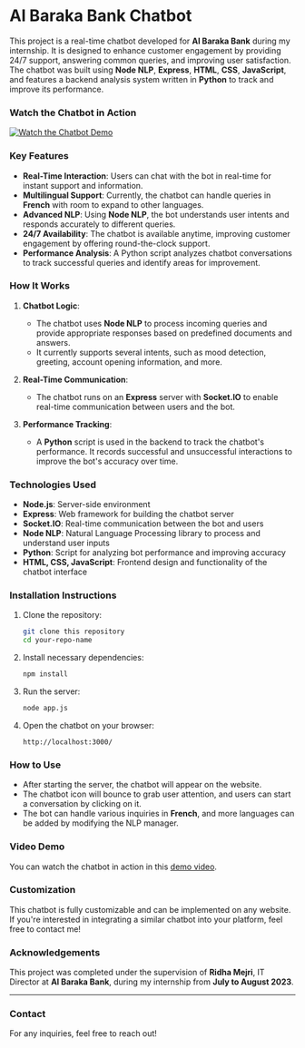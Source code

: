 # Al Baraka Bank Chatbot

This project is a real-time chatbot developed for **Al Baraka Bank** during my internship. It is designed to enhance customer engagement by providing 24/7 support, answering common queries, and improving user satisfaction. The chatbot was built using **Node NLP**, **Express**, **HTML**, **CSS**, **JavaScript**, and features a backend analysis system written in **Python** to track and improve its performance.

### Watch the Chatbot in Action

[![Watch the Chatbot Demo](https://github.com/user-attachments/assets/8060ceea-f8df-42c0-bdcc-21f42d32c62a)](https://github.com/user-attachments/assets/8060ceea-f8df-42c0-bdcc-21f42d32c62a)

### Key Features

- **Real-Time Interaction**: Users can chat with the bot in real-time for instant support and information.
- **Multilingual Support**: Currently, the chatbot can handle queries in **French** with room to expand to other languages.
- **Advanced NLP**: Using **Node NLP**, the bot understands user intents and responds accurately to different queries.
- **24/7 Availability**: The chatbot is available anytime, improving customer engagement by offering round-the-clock support.
- **Performance Analysis**: A Python script analyzes chatbot conversations to track successful queries and identify areas for improvement.

### How It Works

1. **Chatbot Logic**: 
   - The chatbot uses **Node NLP** to process incoming queries and provide appropriate responses based on predefined documents and answers.
   - It currently supports several intents, such as mood detection, greeting, account opening information, and more.
  
2. **Real-Time Communication**:
   - The chatbot runs on an **Express** server with **Socket.IO** to enable real-time communication between users and the bot.

3. **Performance Tracking**:
   - A **Python** script is used in the backend to track the chatbot's performance. It records successful and unsuccessful interactions to improve the bot's accuracy over time.

### Technologies Used

- **Node.js**: Server-side environment
- **Express**: Web framework for building the chatbot server
- **Socket.IO**: Real-time communication between the bot and users
- **Node NLP**: Natural Language Processing library to process and understand user inputs
- **Python**: Script for analyzing bot performance and improving accuracy
- **HTML, CSS, JavaScript**: Frontend design and functionality of the chatbot interface

### Installation Instructions

1. Clone the repository:

    ```bash
    git clone this repository
    cd your-repo-name
    ```

2. Install necessary dependencies:

    ```bash
    npm install
    ```

3. Run the server:

    ```bash
    node app.js
    ```

4. Open the chatbot on your browser:

    ```
    http://localhost:3000/
    ```

### How to Use

- After starting the server, the chatbot will appear on the website.
- The chatbot icon will bounce to grab user attention, and users can start a conversation by clicking on it.
- The bot can handle various inquiries in **French**, and more languages can be added by modifying the NLP manager.

### Video Demo

You can watch the chatbot in action in this [demo video](https://github.com/user-attachments/assets/8060ceea-f8df-42c0-bdcc-21f42d32c62a).

### Customization

This chatbot is fully customizable and can be implemented on any website. If you're interested in integrating a similar chatbot into your platform, feel free to contact me!

### Acknowledgements

This project was completed under the supervision of **Ridha Mejri**, IT Director at **Al Baraka Bank**, during my internship from **July to August 2023**.

---

### Contact

For any inquiries, feel free to reach out!

